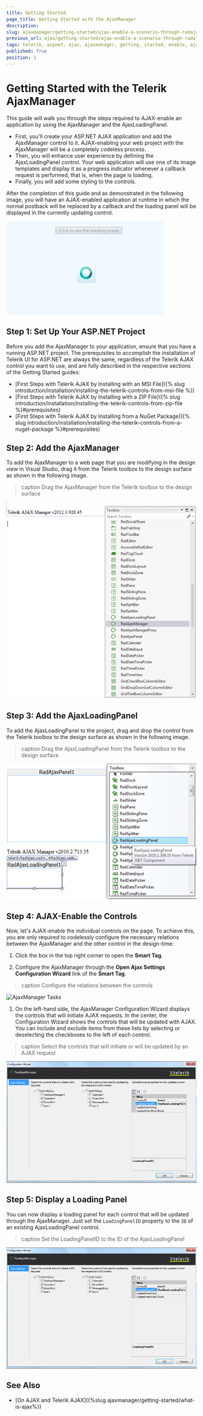 ```yaml
---
title: Getting Started 
page_title: Getting Started with the AjaxManager
description: 
slug: ajaxmanager/getting-started/ajax-enable-a-scenario-through-radajaxmanager-and-radajaxloadingpanel
previous_url: ajax/getting-started/ajax-enable-a-scenario-through-radajaxmanager-and-radajaxloadingpanel, controls/ajaxmanager/getting-started/ajax-enable-a-scenario-through-radajaxmanager-and-radajaxloadingpanel
tags: telerik, aspnet, ajax, ajaxmanager, getting, started, enable, ajaxloadingpanel
published: True
position: 1
---
```


# Getting Started with the Telerik AjaxManager

This guide will walk you through the steps required to AJAX-enable an application by using the AjaxManager and the AjaxLoadingPanel. 

* First, you'll create your ASP.NET AJAX application and add the AjaxManager control to it. AJAX-enabling your web project with the AjaxManager will be a completely codeless process.
* Then, you will enhance user experience by defining the AjaxLoadingPanel control. Your web application will use one of its image templates and display it as a progress indicator whenever a callback request is performed, that is, when the page is loading.
* Finally, you will add some styling to the controls.

After the completion of this guide and as demonstrated in the following image, you will have an AJAX-enabled application at runtime in which the normal postback will be replaced by a callback and the loading panel will be displayed in the currently updating control.

![](images/HowTheAjaxApplicationWorks.png)

## Step 1: Set Up Your ASP.NET Project

Before you add the AjaxManager to your application, ensure that you have a running ASP.NET project. The prerequisites to accomplish the installation of Telerik UI for ASP.NET are always the same, regardless of the Telerik AJAX control you want to use, and are fully described in the respective sections of the Getting Started guides: 

* [First Steps with Telerik AJAX by Installing with an MSI File]({% slug introduction/installation/installing-the-telerik-controls-from-msi-file %})
* [First Steps with Telerik AJAX by Installing with a ZIP File]({% slug introduction/installation/installing-the-telerik-controls-from-zip-file %}#prerequisites)
* [First Steps with Telerik AJAX by Installing from a NuGet Package]({% slug introduction/installation/installing-the-telerik-controls-from-a-nuget-package %}#prerequisites)

## Step 2: Add the AjaxManager

To add the AjaxManager to a web page that you are modifying in the design view in Visual Studio, drag it from the Telerik toolbox to the design surface as shown in the following image.

>caption Drag the AjaxManager from the Telerik toolbox to the design surface

![AjaxManager Toolbox](images/RadAjaxManagerToolBox.png)

## Step 3: Add the AjaxLoadingPanel

To add the AjaxLoadingPanel to the project, drag and drop the control from the Telerik toolbox to the design surface as shown in the following image. 

>caption Drag the AjaxLoadingPanel from the Telerik toolbox to the design surface

![](images/RadAjaxLoadingPanelToolBox.png)

## Step 4: AJAX-Enable the Controls

Now, let's AJAX-enable the individual controls on the page. To achieve this, you are only required to codelessly configure the necessary relations between the AjaxManager and the other control in the design-time: 

1. Click the box in the top right corner to open the **Smart Tag**.

1. Configure the AjaxManager through the **Open Ajax Settings Configuration Wizard** link of the **Smart Tag**. 

>caption Configure the relations between the controls 

![AjaxManager Tasks](images/AjaxManagerTasks.jpg)

1. On the left-hand side, the AjaxManager Configuration Wizard displays the controls that will initiate AJAX requests. In the center, the Configuration Wizard shows the controls that will be updated with AJAX. You can include and exclude items from these lists by selecting or deselecting the checkboxes to the left of each control.

>caption Select the controls that will initiate or will be updated by an AJAX request

![LoadingPanel Setting](images/SetTheLoadingPanelID.png)

## Step 5: Display a Loading Panel

You can now display a loading panel for each control that will be updated through the AjaxManager. Just set the `LoadingPanelID` property to the `ID` of an existing AjaxLoadingPanel control.

>caption Set the LoadingPanelID to the ID of the AjaxLoadingPanel 

![LoadingPanel Setting](images/SetTheLoadingPanelID.png)


## See Also

* [On AJAX and Telerik AJAX]({%slug ajaxmanager/getting-started/what-is-ajax%})
